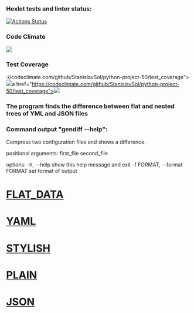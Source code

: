 ### Hexlet tests and linter status:
[![Actions Status](https://github.com/StanislavSol/python-project-50/workflows/hexlet-check/badge.svg)](https://github.com/StanislavSol/python-project-50/actions)

### Code Climate
<a href="https://codeclimate.com/github/StanislavSol/python-project-50/maintainability"><img src="https://api.codeclimate.com/v1/badges/6b8225df7966a971d539/maintainability" /></a>

### Test Coverage
://codeclimate.com/github/StanislavSol/python-project-50/test_coverage"><img src="https://api.codeclimate.com/v1/badges/6b8225df7966a971d539/test_coverage" /></a>a href="https://codeclimate.com/github/StanislavSol/python-project-50/test_coverage"><img src="https://api.codeclimate.com/v1/badges/95400171a521fb5db8ad470d41a403e998de607a84b6e647c692327fb6bc44a2/test_coverage" /></a>

### The program finds the difference between flat and nested trees of YML and JSON files
### Сommand output "gendiff --help":

Compress two configuration files and shows a difference.

positional arguments:
   first_file
   second_file

options:
  -h, --help            show this help message and exit
  -f FORMAT, --format FORMAT
                        set format of output

# [FLAT_DATA](https://asciinema.org/a/CV49Sn25feHZCN2AXYYmHf2sP)

# [YAML](https://asciinema.org/a/MFgxrBa0wukhMWyIUD0VnZe75)

# [STYLISH](https://asciinema.org/a/3LCZltQH6RfLnVbC0qk16awGN)

# [PLAIN](https://asciinema.org/a/bVPb5VCLSbWK44w7C39xf958Q)

# [JSON](https://asciinema.org/a/zAd0lKdjykbJ6MpNfGupra7I7)
